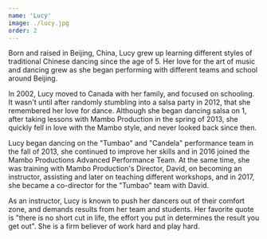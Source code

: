 ```yaml
---
name: 'Lucy'
image: ./lucy.jpg
order: 2
---
```


Born and raised in Beijing, China, Lucy grew up learning different styles of traditional Chinese dancing since the age of 5. Her love for the art of music and dancing grew as she began performing with different teams and school around Beijing.

In 2002, Lucy moved to Canada with her family, and focused on schooling. It wasn't until after randomly stumbling into a salsa party in 2012, that she remembered her love for dance. Although she began dancing salsa on 1, after taking lessons with Mambo Production in the spring of 2013, she quickly fell in love with the Mambo style, and never looked back since then.

Lucy began dancing on the "Tumbao" and "Candela" performance team in the fall of 2013, she continued to improve her skills and in 2016 joined the Mambo Productions Advanced Performance Team. At the same time, she was training with Mambo Production's Director, David, on becoming an instructor, assisting and later on teaching different workshops, and in 2017, she became a co-director for the "Tumbao" team with David.

As an instructor, Lucy is known to push her dancers out of their comfort zone, and demands results from her team and students. Her favorite quote is "there is no short cut in life, the effort you put in determines the result you get out". She is a firm believer of work hard and play hard.
